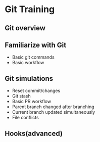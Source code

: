# Git Training

## Git overview

## Familiarize with Git
- Basic git commands
- Basic workflow

## Git simulations
- Reset commit/changes
- Git stash
- Basic PR workflow
- Parent branch changed after branching
- Current branch updated simultaneously
- File conflicts

## Hooks(advanced)
